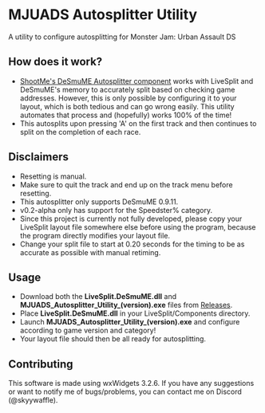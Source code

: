 # MJUADS Autosplitter Utility
A utility to configure autosplitting for Monster Jam: Urban Assault DS

## How does it work?
- [ShootMe's DeSmuME Autosplitter component](https://github.com/ShootMe/LiveSplit.DeSmuME) works with LiveSplit and DeSmuME's memory to accurately split based on checking game addresses. However, this is only possible by configuring it to your layout, which is both tedious and can go wrong easily. This utility automates that process and (hopefully) works 100% of the time!
- This autosplits upon pressing 'A' on the first track and then continues to split on the completion of each race.

## Disclaimers
- Resetting is manual.
- Make sure to quit the track and end up on the track menu before resetting.
- This autosplitter only supports DeSmuME 0.9.11.
- v0.2-alpha only has support for the Speedster% category.
- Since this project is currently not fully developed, please copy your LiveSplit layout file somewhere else before using the program, because the program directly modifies your layout file.
- Change your split file to start at 0.20 seconds for the timing to be as accurate as possible with manual retiming.

## Usage
- Download both the **LiveSplit.DeSmuME.dll** and **MJUADS_Autosplitter_Utility_(version).exe** files from [Releases](https://github.com/skyywaffle/MJUADS_Autosplitter_Utility/releases).
- Place **LiveSplit.DeSmuME.dll** in your LiveSplit/Components directory.
- Launch **MJUADS_Autosplitter_Utility_(version).exe** and configure according to game version and category!
- Your layout file should then be all ready for autosplitting.

## Contributing
This software is made using wxWidgets 3.2.6. If you have any suggestions or want to notify me of bugs/problems, you can contact me on Discord (@skyywaffle).
